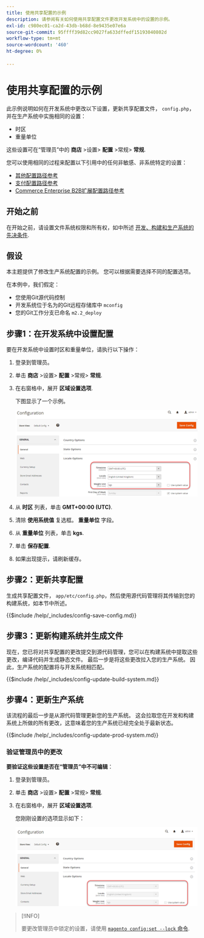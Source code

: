 ```yaml
---
title: 使用共享配置的示例
description: 请参阅有关如何使用共享配置文件更改开发系统中的设置的示例。
exl-id: c980ec01-ca2d-43db-b68d-8e9435e07e6a
source-git-commit: 95ffff39d82cc9027fa633dffedf15193040802d
workflow-type: tm+mt
source-wordcount: '460'
ht-degree: 0%

---
```


# 使用共享配置的示例

此示例说明如何在开发系统中更改以下设置，更新共享配置文件， `config.php`，并在生产系统中实施相同的设置：

- 时区
- 重量单位

这些设置可在“管理员”中的 **商店** >设置> **配置** >常规> **常规**.

您可以使用相同的过程来配置以下引用中的任何非敏感、非系统特定的设置：

- [其他配置路径参考](../reference/config-reference-general.md)
- [支付配置路径参考](../reference/config-reference-payment.md)
- [Commerce Enterprise B2B扩展配置路径参考](../reference/config-reference-b2b.md)

## 开始之前

在开始之前，请设置文件系统权限和所有权，如中所述 [开发、构建和生产系统的先决条件](../deployment/prerequisites.md).

## 假设

本主题提供了修改生产系统配置的示例。 您可以根据需要选择不同的配置选项。

在本例中，我们假定：

- 您使用Git源代码控制
- 开发系统位于名为的Git远程存储库中 `mconfig`
- 您的Git工作分支已命名 `m2.2_deploy`

## 步骤1：在开发系统中设置配置

要在开发系统中设置时区和重量单位，请执行以下操作：

1. 登录到管理员。
1. 单击 **商店** >设置> **配置** >常规> **常规**.
1. 在右窗格中，展开 **区域设置选项**.

   下图显示了一个示例。

   ![在开发系统中设置区域设置选项](../../assets/configuration/split-deploy-set-locale.png)

1. 从 **时区** 列表，单击 **GMT+00:00 (UTC)**.
1. 清除 **使用系统值** 复选框。 **重量单位** 字段。
1. 从 **重量单位** 列表，单击 **kgs**.
1. 单击 **保存配置**.
1. 如果出现提示，请刷新缓存。

## 步骤2：更新共享配置

生成共享配置文件， `app/etc/config.php`，然后使用源代码管理将其传输到您的构建系统，如本节中所述。

{{$include /help/_includes/config-save-config.md}}

## 步骤3：更新构建系统并生成文件

现在，您已将对共享配置的更改提交到源代码管理，您可以在构建系统中提取这些更改，编译代码并生成静态文件。 最后一步是将这些更改拉入您的生产系统。 因此，生产系统的配置将与开发系统相匹配。

{{$include /help/_includes/config-update-build-system.md}}

## 步骤4：更新生产系统

该流程的最后一步是从源代码管理更新您的生产系统。 这会拉取您在开发和构建系统上所做的所有更改，这意味着您的生产系统已经完全处于最新状态。

{{$include /help/_includes/config-update-prod-system.md}}

### 验证管理员中的更改

**要验证这些设置是否在“管理员”中不可编辑**：

1. 登录到管理员。
1. 单击 **商店** >设置> **配置** >常规> **常规**.
1. 在右窗格中，展开 **区域设置选项**.

   您刚刚设置的选项显示如下：

   ![配置选项在管理员中不可编辑](../../assets/configuration/split-deploy-not-editable.png)

>[!INFO]
>
>要更改管理员中锁定的设置，请使用 [`magento config:set --lock` 命令](../cli/set-configuration-values.md).
